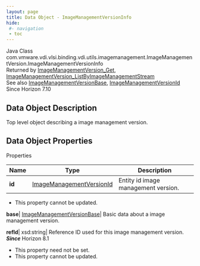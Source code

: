 ```yaml
---
layout: page
title: Data Object - ImageManagementVersionInfo
hide:
 #- navigation
 - toc
---
```






Java Class
    com.vmware.vdi.vlsi.binding.vdi.utils.imagemanagement.ImageManagementVersion.ImageManagementVersionInfo  
Returned by
     [ImageManagementVersion_Get](vdi.utils.imagemanagement.ImageManagementVersion.md#get), [ImageManagementVersion_ListByImageManagementStream](vdi.utils.imagemanagement.ImageManagementVersion.md#listByImageManagementStream)  
See also
     [ImageManagementVersionBase](vdi.utils.imagemanagement.ImageManagementVersion.ImageManagementVersionBase.md), [ImageManagementVersionId](vdi.entity.ImageManagementVersionId.md)  
Since 
    Horizon 7.10

## Data Object Description 

Top level object describing a image management version. 

## Data Object Properties

Properties

Name |  Type |  Description   
---|---|---  
**id**| [ImageManagementVersionId](vdi.entity.ImageManagementVersionId.md)|  Entity id image management version.   


* This property cannot be updated.

  
**base**| [ImageManagementVersionBase](vdi.utils.imagemanagement.ImageManagementVersion.ImageManagementVersionBase.md)|  Basic data about a image management version.   
  
**refId**|  xsd:string|  Reference ID used for this image management version.  **_Since_** Horizon 8.1  


* This property need not be set.
* This property cannot be updated.

  
  
  

  
  

